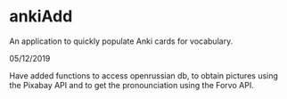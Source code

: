 # ankiAdd
An application to quickly populate Anki cards for vocabulary. 

05/12/2019

Have added functions to access openrussian db, to obtain pictures using the Pixabay API and to get the pronounciation using the Forvo API. 
